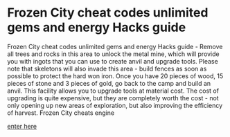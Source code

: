 # Frozen City cheat codes unlimited gems and energy Hacks guide

Frozen City cheat codes unlimited gems and energy Hacks guide - Remove all trees and rocks in this area to unlock the metal mine, which will provide you with ingots that you can use to create anvil and upgrade tools. Please note that skeletons will also invade this area - build fences as soon as possible to protect the hard won iron. Once you have 20 pieces of wood, 15 pieces of stone and 3 pieces of gold, go back to the camp and build an anvil. This facility allows you to upgrade tools at material cost. The cost of upgrading is quite expensive, but they are completely worth the cost - not only opening up new areas of exploration, but also improving the efficiency of harvest. Frozen City cheats engine

[enter here](https://fengmod.top/frozen-city/)
